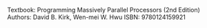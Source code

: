 Textbook: Programming Massively Parallel Processors (2nd Edition)
Authors: David B. Kirk, Wen-mei W. Hwu
ISBN: 9780124159921